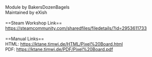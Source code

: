 Module by BakersDozenBagels<br/>
Maintained by eXish<br/>
<br/>
==Steam Workshop Link==<br/>
https://steamcommunity.com/sharedfiles/filedetails/?id=2953611733<br/>
<br/>
==Manual Links==<br/>
HTML: https://ktane.timwi.de/HTML/Pixel%20Board.html<br/>
PDF: https://ktane.timwi.de/PDF/Pixel%20Board.pdf<br/>
